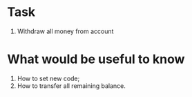 # Task
1. Withdraw all money from account
# What would be useful to know
1. How to set new code;
2. How to transfer all remaining balance. 